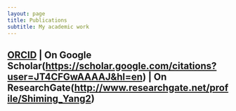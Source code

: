 ```yaml
---
layout: page
title: Publications
subtitle: My academic work
---
```


[ORCID](http://orcid.org/0000-0003-0338-4268) | On Google Scholar(https://scholar.google.com/citations?user=JT4CFGwAAAAJ&hl=en) | On ResearchGate(http://www.researchgate.net/profile/Shiming_Yang2) 
---


